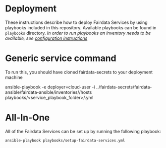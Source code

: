 # Deployment

These instructions describe how to deploy Fairdata Services by using playbooks included in this repository. Available
playbooks can be found in `playbooks` directory. *In order to run playbooks an inventory needs to be available, see
[configuration instructions](/docs/configuration.md)*

# Generic service command

To run this, you should have cloned fairdata-secrets to your deployment machine

ansible-playbook -e deployer=cloud-user -i ../fairdata-secrets/fairdata-ansible/fairdata-ansible/inventories/<inventory>/hosts playbooks/<service_playbook_folder>/<playbook>.yml

# All-In-One

All of the Fairdata Services can be set up by running the following playbook:

```
ansible-playbook playbooks/setup-fairdata-services.yml
```
